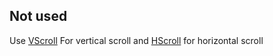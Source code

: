 ## Not used
Use [VScroll](/VScroll.md) For vertical scroll and [HScroll](/HScroll.md) for horizontal scroll